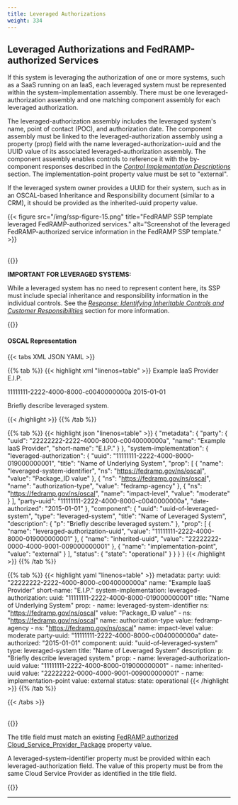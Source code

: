 ```yaml
---
title: Leveraged Authorizations
weight: 334
---
```

## Leveraged Authorizations and FedRAMP-authorized Services

If this system is leveraging the authorization of one or more systems, such as a SaaS running on an IaaS, each leveraged system must be represented within the system-implementation assembly. There must be one leveraged-authorization assembly and one matching component assembly for each leveraged authorization.

The leveraged-authorization assembly includes the leveraged system's name, point of contact (POC), and authorization date. The component assembly must be linked to the leveraged-authorization assembly using a property (prop) field with the name leveraged-authorization-uuid and the
UUID value of its associated leveraged-authorization assembly. The component assembly enables controls to reference it with the by-component responses described in the [*Control Implementation Descriptions*](/documentation/ssp/6-security-controls/#control-implementation-descriptions) section. The implementation-point property value must be set to "external".

If the leveraged system owner provides a UUID for their system, such as in an OSCAL-based Inheritance and Responsibility document (similar to a CRM), it should be provided as the inherited-uuid property value.

{{< figure src="/img/ssp-figure-15.png" title="FedRAMP SSP template leveraged FedRAMP-authorized services." alt="Screenshot of the leveraged FedRAMP-authorized service information in the FedRAMP SSP template." >}}

<br />
{{<callout>}}

**IMPORTANT FOR LEVERAGED SYSTEMS:**

While a leveraged system has no need to represent content here, its SSP must include special inheritance and responsibility information in the individual controls. See the [*Response: Identifying Inheritable Controls and Customer Responsibilities*](/documentation/ssp/6-security-controls/#response-identifying-inheritable-controls-and-customer-responsibilities) section for more information.

{{</callout>}}

#### OSCAL Representation
{{< tabs XML JSON YAML >}}

{{% tab %}}
{{< highlight xml "linenos=table" >}}
<metadata>
    <!-- CSP name -->
    <party uuid="22222222-2222-4000-8000-c0040000000a">
        <name>Example IaaS Provider</name>
        <short-name>E.I.P.</short-name>
    </party>
</metadata>
<!-- cut import-profile, system-characteristics -->
<system-implementation>
    <leveraged-authorization uuid="11111111-2222-4000-8000-019000000001">
        <title>Name of Underlying System</title>
        <!-- FedRAMP Package ID -->
        <prop name="leveraged-system-identifier" ns="https://fedramp.gov/ns/oscal" value="Package_ID value" />
        <prop ns="https://fedramp.gov/ns/oscal" name="authorization-type" value="fedramp-agency"/>
        <prop ns="https://fedramp.gov/ns/oscal" name="impact-level" value="moderate"/>
        <party-uuid>11111111-2222-4000-8000-c0040000000a</party-uuid>
        <date-authorized>2015-01-01</date-authorized>
    </leveraged-authorization>
    <!-- CSO name & service description -->
    <component uuid="uuid-of-leveraged-system" type="leveraged-system">
        <title>Name of Leveraged System</title>
        <description>
            <p>Briefly describe leveraged system.</p>
        </description>
        <prop name="leveraged-authorization-uuid" value="11111111-2222-4000-8000-019000000001" />
        <prop name="inherited-uuid" value="22222222-0000-4000-9001-009000000001" />
        <prop name="implementation-point" value="external"/>
        <!-- FedRAMP prop extensions for table 6.1 columns -->
        <status state="operational"/>
    </component>
</system-implementation>
{{< /highlight >}}
{{% /tab %}}

{{% tab %}}
{{< highlight json "linenos=table" >}}
{
  "metadata": {
    "party": {
      "uuid": "22222222-2222-4000-8000-c0040000000a",
      "name": "Example IaaS Provider",
      "short-name": "E.I.P."
    }
  },
  "system-implementation": {
    "leveraged-authorization": {
      "uuid": "11111111-2222-4000-8000-019000000001",
      "title": "Name of Underlying System",
      "prop": [
        {
          "name": "leveraged-system-identifier",
          "ns": "https://fedramp.gov/ns/oscal",
          "value": "Package_ID value"
        },
        {
          "ns": "https://fedramp.gov/ns/oscal",
          "name": "authorization-type",
          "value": "fedramp-agency"
        },
        {
          "ns": "https://fedramp.gov/ns/oscal",
          "name": "impact-level",
          "value": "moderate"
        }
      ],
      "party-uuid": "11111111-2222-4000-8000-c0040000000a",
      "date-authorized": "2015-01-01"
    },
    "component": {
      "uuid": "uuid-of-leveraged-system",
      "type": "leveraged-system",
      "title": "Name of Leveraged System",
      "description": {
        "p": "Briefly describe leveraged system."
      },
      "prop": [
        {
          "name": "leveraged-authorization-uuid",
          "value": "11111111-2222-4000-8000-019000000001"
        },
        {
          "name": "inherited-uuid",
          "value": "22222222-0000-4000-9001-009000000001"
        },
        {
          "name": "implementation-point",
          "value": "external"
        }
      ],
      "status": {
        "state": "operational"
      }
    }
  }
}
{{< /highlight >}}
{{% /tab %}}

{{% tab %}}
{{< highlight yaml "linenos=table" >}}
metadata:
  party:
    uuid: "22222222-2222-4000-8000-c0040000000a"
    name: "Example IaaS Provider"
    short-name: "E.I.P."
system-implementation:
  leveraged-authorization:
    uuid: "11111111-2222-4000-8000-019000000001"
    title: "Name of Underlying System"
    prop:
      - name: leveraged-system-identifier
        ns: "https://fedramp.gov/ns/oscal"
        value: "Package_ID value"
      - ns: "https://fedramp.gov/ns/oscal"
        name: authorization-type
        value: fedramp-agency
      - ns: "https://fedramp.gov/ns/oscal"
        name: impact-level
        value: moderate
    party-uuid: "11111111-2222-4000-8000-c0040000000a"
    date-authorized: "2015-01-01"
  component:
    uuid: "uuid-of-leveraged-system"
    type: leveraged-system
    title: "Name of Leveraged System"
    description:
      p: "Briefly describe leveraged system."
    prop:
      - name: leveraged-authorization-uuid
        value: "11111111-2222-4000-8000-019000000001"
      - name: inherited-uuid
        value: "22222222-0000-4000-9001-009000000001"
      - name: implementation-point
        value: external
    status:
      state: operational
{{< /highlight >}}
{{% /tab %}}

{{< /tabs >}}

<br />
{{<callout>}}

The title field must match an existing [FedRAMP authorized Cloud_Service_Provider_Package](https://raw.githubusercontent.com/18F/fedramp-data/master/data/data.json) property value.

A leveraged-system-identifier property must be provided within each leveraged-authorization field.  The value of this property must be from the same Cloud Service Provider as identified in the title field.

{{</callout>}}
<br />

---
